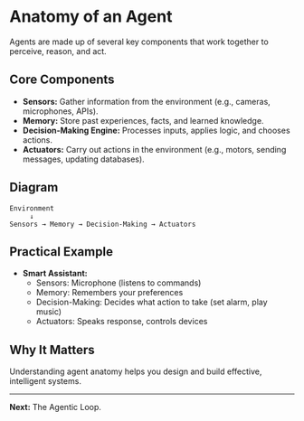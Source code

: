 
# Anatomy of an Agent

Agents are made up of several key components that work together to perceive, reason, and act.

## Core Components
- **Sensors:** Gather information from the environment (e.g., cameras, microphones, APIs).
- **Memory:** Store past experiences, facts, and learned knowledge.
- **Decision-Making Engine:** Processes inputs, applies logic, and chooses actions.
- **Actuators:** Carry out actions in the environment (e.g., motors, sending messages, updating databases).

## Diagram
```
Environment
	 ↓
Sensors → Memory → Decision-Making → Actuators
```

## Practical Example
- **Smart Assistant:**
	- Sensors: Microphone (listens to commands)
	- Memory: Remembers your preferences
	- Decision-Making: Decides what action to take (set alarm, play music)
	- Actuators: Speaks response, controls devices

## Why It Matters
Understanding agent anatomy helps you design and build effective, intelligent systems.

---
**Next:** The Agentic Loop.